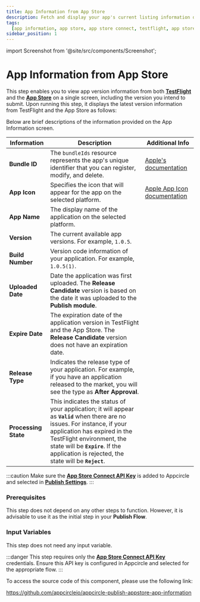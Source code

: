 ```yaml
---
title: App Information from App Store
description: Fetch and display your app's current listing information directly from the App Store to ensure all details are correct and up to date.
tags:
  [app information, app store, app store connect, testflight, app store version]
sidebar_position: 1
---
```


import Screenshot from '@site/src/components/Screenshot';

# App Information from App Store

This step enables you to view app version information from both [**TestFlight**](https://developer.apple.com/testflight/) and the [**App Store**](https://developer.apple.com/documentation/appstoreconnectapi/app_store) on a single screen, including the version you intend to submit. Upon running this step, it displays the latest version information from TestFlight and the App Store as follows:

<Screenshot url='https://cdn.appcircle.io/docs/assets/BE2917-infoDetail.png' />

Below are brief descriptions of the information provided on the App Information screen.

| Information          | Description                                                                                                                                                                                                                                                                         | Additional Info                                                                                         |
| -------------------- | ----------------------------------------------------------------------------------------------------------------------------------------------------------------------------------------------------------------------------------------------------------------------------------- | ------------------------------------------------------------------------------------------------------- |
| **Bundle ID**        | The `bundleIds` resource represents the app's unique identifier that you can register, modify, and delete.                                                                                                                                                                          | [Apple's documentation](https://developer.apple.com/documentation/appstoreconnectapi/bundle_ids)        |
| **App Icon**         | Specifies the icon that will appear for the app on the selected platform.                                                                                                                                                                                                           | [Apple App Icon documentation](https://developer.apple.com/design/human-interface-guidelines/app-icons) |
| **App Name**         | The display name of the application on the selected platform.                                                                                                                                                                                                                       |                                                                                                         |
| **Version**          | The current available app versions. For example, `1.0.5`.                                                                                                                                                                                                                           |                                                                                                         |
| **Build Number**     | Version code information of your application. For example, `1.0.5(1)`.                                                                                                                                                                                                              |                                                                                                         |
| **Uploaded Date**    | Date the application was first uploaded. The **Release Candidate** version is based on the date it was uploaded to the **Publish module**.                                                                                                                                          |                                                                                                         |
| **Expire Date**      | The expiration date of the application version in TestFlight and the App Store. The **Release Candidate** version does not have an expiration date.                                                                                                                                 |                                                                                                         |
| **Release Type**     | Indicates the release type of your application. For example, if you have an application released to the market, you will see the type as **After Approval**.                                                                                                                        |                                                                                                         |
| **Processing State** | This indicates the status of your application; it will appear as **`Valid`** when there are no issues. For instance, if your application has expired in the TestFlight environment, the state will be **`Expire`**. If the application is rejected, the state will be **`Reject`**. |                                                                                                         |

:::caution
Make sure the [**App Store Connect API Key**](https://docs.appcircle.io/account/adding-an-app-store-connect-api-key#linking-appcircle-with-app-store-connect) is added to Appcircle and selected in [**Publish Settings**](https://docs.appcircle.io/publish-module/#publish-settings).
:::

### Prerequisites

This step does not depend on any other steps to function. However, it is advisable to use it as the initial step in your **Publish Flow**.

<Screenshot url='https://cdn.appcircle.io/docs/assets/BE2917-appInfo.png' />

### Input Variables

This step does not need any input variable.

:::danger
This step requires only the [**App Store Connect API Key**](https://docs.appcircle.io/publish-integrations/ios-publish-integrations/send-to-app-store#adding-an-app-store-connect-api-key-recommended-method) credentials. Ensure this API key is configured in Appcircle and selected for the appropriate flow.
:::

To access the source code of this component, please use the following link:

https://github.com/appcircleio/appcircle-publish-appstore-app-information
